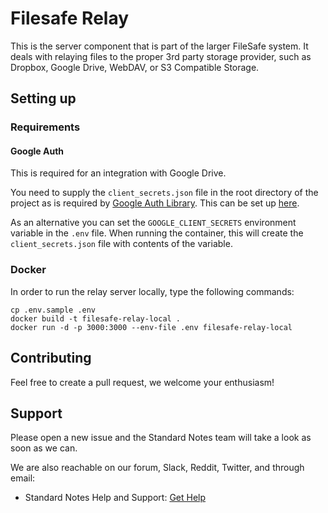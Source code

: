 # Filesafe Relay

This is the server component that is part of the larger FileSafe system. It deals with relaying files to the proper 3rd party storage provider, such as Dropbox, Google Drive, WebDAV, or S3 Compatible Storage.

## Setting up

### Requirements

#### Google Auth

This is required for an integration with Google Drive.

You need to supply the `client_secrets.json` file in the root directory of the project as is required by [Google Auth Library](https://github.com/googleapis/google-auth-library-ruby/tree/584ad57d7d72d9ffa395daa1dde4c48e04ab3c99#example-web). This can be set up [here](https://console.developers.google.com/apis/dashboard).

As an alternative you can set the `GOOGLE_CLIENT_SECRETS` environment variable in the `.env` file. When running the container, this will create the `client_secrets.json` file with contents of the variable.

### Docker

In order to run the relay server locally, type the following commands:

```
cp .env.sample .env
docker build -t filesafe-relay-local .
docker run -d -p 3000:3000 --env-file .env filesafe-relay-local
```

## Contributing

Feel free to create a pull request, we welcome your enthusiasm!

## Support

Please open a new issue and the Standard Notes team will take a look as soon as we can.

We are also reachable on our forum, Slack, Reddit, Twitter, and through email:

- Standard Notes Help and Support: [Get Help](https://standardnotes.org/help)
